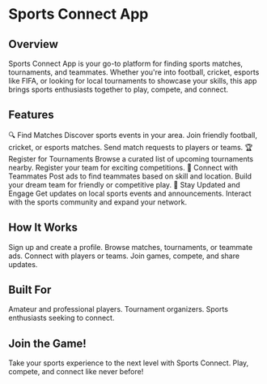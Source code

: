 # Sports Connect App

## Overview
Sports Connect App is your go-to platform for finding sports matches, tournaments, and teammates. Whether you're into football, cricket, esports like FIFA, or looking for local tournaments to showcase your skills, this app brings sports enthusiasts together to play, compete, and connect.

## Features

🔍 Find Matches
Discover sports events in your area.
Join friendly football, cricket, or esports matches.
Send match requests to players or teams.
🏆 Register for Tournaments
Browse a curated list of upcoming tournaments nearby.
Register your team for exciting competitions.
🤝 Connect with Teammates
Post ads to find teammates based on skill and location.
Build your dream team for friendly or competitive play.
📣 Stay Updated and Engage
Get updates on local sports events and announcements.
Interact with the sports community and expand your network.
## How It Works

Sign up and create a profile.
Browse matches, tournaments, or teammate ads.
Connect with players or teams.
Join games, compete, and share updates.
## Built For

Amateur and professional players.
Tournament organizers.
Sports enthusiasts seeking to connect.
## Join the Game!
Take your sports experience to the next level with Sports Connect. Play, compete, and connect like never before!

